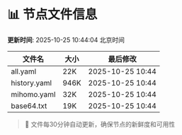 # 📊 节点文件信息

**更新时间**: 2025-10-25 10:44:04 北京时间

| 文件名 | 大小 | 最后修改 |
|--------|------|----------|
| all.yaml | 22K | 2025-10-25 10:44 |
| history.yaml | 946K | 2025-10-25 10:44 |
| mihomo.yaml | 32K | 2025-10-25 10:44 |
| base64.txt | 19K | 2025-10-25 10:44 |

> 🔄 文件每30分钟自动更新，确保节点的新鲜度和可用性
